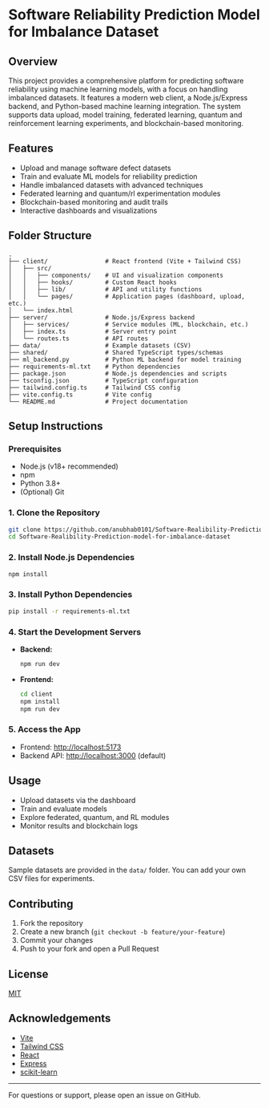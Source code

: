 # Software Reliability Prediction Model for Imbalance Dataset

## Overview
This project provides a comprehensive platform for predicting software reliability using machine learning models, with a focus on handling imbalanced datasets. It features a modern web client, a Node.js/Express backend, and Python-based machine learning integration. The system supports data upload, model training, federated learning, quantum and reinforcement learning experiments, and blockchain-based monitoring.

## Features
- Upload and manage software defect datasets
- Train and evaluate ML models for reliability prediction
- Handle imbalanced datasets with advanced techniques
- Federated learning and quantum/rl experimentation modules
- Blockchain-based monitoring and audit trails
- Interactive dashboards and visualizations

## Folder Structure
```
.
├── client/                # React frontend (Vite + Tailwind CSS)
│   ├── src/
│   │   ├── components/    # UI and visualization components
│   │   ├── hooks/         # Custom React hooks
│   │   ├── lib/           # API and utility functions
│   │   └── pages/         # Application pages (dashboard, upload, etc.)
│   └── index.html
├── server/                # Node.js/Express backend
│   ├── services/          # Service modules (ML, blockchain, etc.)
│   ├── index.ts           # Server entry point
│   └── routes.ts          # API routes
├── data/                  # Example datasets (CSV)
├── shared/                # Shared TypeScript types/schemas
├── ml_backend.py          # Python ML backend for model training
├── requirements-ml.txt    # Python dependencies
├── package.json           # Node.js dependencies and scripts
├── tsconfig.json          # TypeScript configuration
├── tailwind.config.ts     # Tailwind CSS config
├── vite.config.ts         # Vite config
└── README.md              # Project documentation
```

## Setup Instructions

### Prerequisites
- Node.js (v18+ recommended)
- npm
- Python 3.8+
- (Optional) Git

### 1. Clone the Repository
```sh
git clone https://github.com/anubhab0101/Software-Realibility-Prediction-model-for-imbalance-dataset.git
cd Software-Realibility-Prediction-model-for-imbalance-dataset
```

### 2. Install Node.js Dependencies
```sh
npm install
```

### 3. Install Python Dependencies
```sh
pip install -r requirements-ml.txt
```

### 4. Start the Development Servers
- **Backend:**
  ```sh
  npm run dev
  ```
- **Frontend:**
  ```sh
  cd client
  npm install
  npm run dev
  ```

### 5. Access the App
- Frontend: [http://localhost:5173](http://localhost:5173)
- Backend API: [http://localhost:3000](http://localhost:3000) (default)

## Usage
- Upload datasets via the dashboard
- Train and evaluate models
- Explore federated, quantum, and RL modules
- Monitor results and blockchain logs

## Datasets
Sample datasets are provided in the `data/` folder. You can add your own CSV files for experiments.

## Contributing
1. Fork the repository
2. Create a new branch (`git checkout -b feature/your-feature`)
3. Commit your changes
4. Push to your fork and open a Pull Request

## License
[MIT](LICENSE)

## Acknowledgements
- [Vite](https://vitejs.dev/)
- [Tailwind CSS](https://tailwindcss.com/)
- [React](https://react.dev/)
- [Express](https://expressjs.com/)
- [scikit-learn](https://scikit-learn.org/)

---
For questions or support, please open an issue on GitHub.
